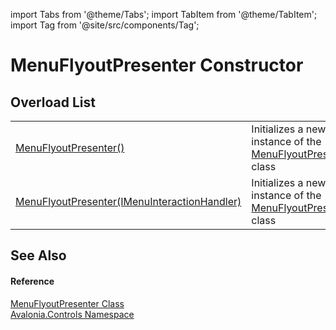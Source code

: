 import Tabs from '@theme/Tabs'; 
import TabItem from '@theme/TabItem'; 
import Tag from '@site/src/components/Tag'; 

# MenuFlyoutPresenter Constructor


## Overload List
<table>
<tr>
<td><a href="M_Avalonia_Controls_MenuFlyoutPresenter__ctor">MenuFlyoutPresenter()</a></td>
<td>Initializes a new instance of the <a href="T_Avalonia_Controls_MenuFlyoutPresenter">MenuFlyoutPresenter</a> class</td>
</tr>
<tr>
<td><a href="M_Avalonia_Controls_MenuFlyoutPresenter__ctor_1">MenuFlyoutPresenter(IMenuInteractionHandler)</a></td>
<td>Initializes a new instance of the <a href="T_Avalonia_Controls_MenuFlyoutPresenter">MenuFlyoutPresenter</a> class</td>
</tr>
</table>

## See Also


#### Reference
<a href="T_Avalonia_Controls_MenuFlyoutPresenter">MenuFlyoutPresenter Class</a>  
<a href="N_Avalonia_Controls">Avalonia.Controls Namespace</a>  
